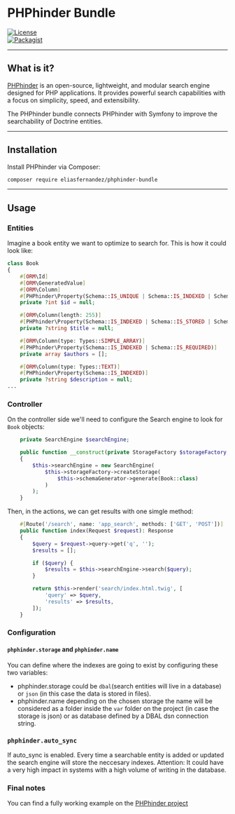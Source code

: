 # PHPhinder Bundle 


[![License](https://img.shields.io/badge/license-MIT-green.svg)](LICENSE)  
[![Packagist](https://img.shields.io/packagist/v/eliasfernandez/phphinder-bundle.svg)](https://packagist.org/packages/eliasfernandez/phphinder-bundle)  

---


## What is it?  
[PHPhinder](https://github.com/eliasfernandez/phphinder) is an open-source, lightweight, and modular search engine designed for PHP applications. It provides powerful search capabilities with a focus on simplicity, speed, and extensibility.

The PHPhinder bundle connects PHPhinder with Symfony to improve the searchability of Doctrine entities. 

---

## Installation  
Install PHPhinder via Composer:  
```bash
composer require eliasfernandez/phphinder-bundle
```

---

## Usage

### Entities

Imagine a book entity we want to optimize to search for. This is how it could look like:

```php
class Book
{
    #[ORM\Id]
    #[ORM\GeneratedValue]
    #[ORM\Column]
    #[PHPhinder\Property(Schema::IS_UNIQUE | Schema::IS_INDEXED | Schema::IS_REQUIRED| Schema::IS_STORED)]
    private ?int $id = null;

    #[ORM\Column(length: 255)]
    #[PHPhinder\Property(Schema::IS_INDEXED | Schema::IS_STORED | Schema::IS_REQUIRED | Schema::IS_FULLTEXT)]
    private ?string $title = null;

    #[ORM\Column(type: Types::SIMPLE_ARRAY)]
    #[PHPhinder\Property(Schema::IS_INDEXED | Schema::IS_REQUIRED)]
    private array $authors = [];

    #[ORM\Column(type: Types::TEXT)]
    #[PHPhinder\Property(Schema::IS_INDEXED)]
    private ?string $description = null;
...
```

### Controller

On the controller side we'll need to configure the Search engine to look for `Book` objects:

```php
    private SearchEngine $searchEngine;

    public function __construct(private StorageFactory $storageFactory, private SchemaGenerator $schemaGenerator)
    {
        $this->searchEngine = new SearchEngine(
            $this->storageFactory->createStorage(
                $this->schemaGenerator->generate(Book::class)
            )
        );
    }

```

Then, in the actions, we can get results with one simgle method:

```php
    #[Route('/search', name: 'app_search', methods: ['GET', 'POST'])]
    public function index(Request $request): Response
    {
        $query = $request->query->get('q', '');
        $results = [];

        if ($query) {
            $results = $this->searchEngine->search($query);
        }

        return $this->render('search/index.html.twig', [
            'query' => $query,
            'results' => $results,
        ]);
    }
```

### Configuration

#### `phphinder.storage` and `phphinder.name`

You can define where the indexes are going to exist by configuring these two variables:

* phphinder.storage could be `dbal`(search entities will live in a database) or `json` (in this case the data is stored in files).
* phphinder.name depending on the chosen storage the name will be considered as a folder inside the `var` folder on the project (in case the storage is json) or as database defined by a DBAL dsn connection string. 

### `phphinder.auto_sync`

If auto_sync is enabled. Every time a searchable entity is added or updated the search engine will store the neccesary indexes.
Attention: It could have a very high impact in systems with a high volume of writing in the database.

### Final notes

You can find a fully working example on the [PHPhinder project](https://github.com/eliasfernandez/phphinder-project)